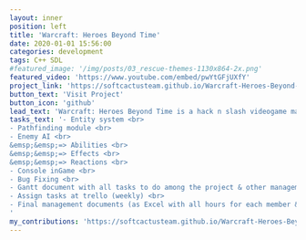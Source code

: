 ```yaml
---
layout: inner
position: left
title: 'Warcraft: Heroes Beyond Time'
date: 2020-01-01 15:56:00
categories: development
tags: C++ SDL
#featured_image: '/img/posts/03_rescue-themes-1130x864-2x.png'
featured_video: 'https://www.youtube.com/embed/pwYtGFjUXfY'
project_link: 'https://softcactusteam.github.io/Warcraft-Heroes-Beyond-Time/'
button_text: 'Visit Project'
button_icon: 'github'
lead_text: 'Warcraft: Heroes Beyond Time is a hack n slash videogame made with C/C++ & SDL, based on Warcraft2.'
tasks_text: '- Entity system <br>
- Pathfinding module <br>
- Enemy AI <br>
&emsp;&emsp;=> Abilities <br>
&emsp;&emsp;=> Effects <br>
&emsp;&emsp;=> Reactions <br>
- Console inGame <br>
- Bug Fixing <br>
- Gantt document with all tasks to do among the project & other management stuff <br>
- Assign tasks at trello (weekly) <br>
- Final management documents (as Excel with all hours for each member & tasks) <br>
'
my_contributions: 'https://softcactusteam.github.io/Warcraft-Heroes-Beyond-Time/isaac_contribution'
---
```

